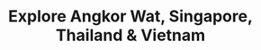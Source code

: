 ---
category: far-east-and-asia
title: Explore Angkor Wat, Singapore, Thailand & Vietnam
class: explore-angkor-wat-singapore-thailand-vietnam
cruiseline: Princess Cruises - Diamond Princess
special-info: Singapore & Siem Reap Hotel stay + Angkor Wat Tour
price: 1629
nights: 14
cruise-url: http://www.planetcruise.co.uk/princess-cruises/diamond-princess/26-february-2017/110660?utm_medium=referral&utm_source=secret-escapes&utm_campaign=website
---